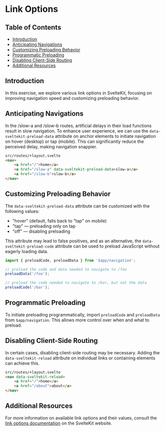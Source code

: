 # Link Options

## Table of Contents
- [Introduction](#introduction)
- [Anticipating Navigations](#anticipating-navigations)
- [Customizing Preloading Behavior](#customizing-preloading-behavior)
- [Programmatic Preloading](#programmatic-preloading)
- [Disabling Client-Side Routing](#disabling-client-side-routing)
- [Additional Resources](#additional-resources)

## Introduction

In this exercise, we explore various link options in SvelteKit, focusing on improving navigation speed and customizing preloading behavior.

## Anticipating Navigations

In the /slow-a and /slow-b routes, artificial delays in their load functions result in slow navigation. To enhance user experience, we can use the `data-sveltekit-preload-data` attribute on anchor elements to initiate navigation on hover (desktop) or tap (mobile). This can significantly reduce the perceived delay, making navigation snappier.

```html
src/routes/+layout.svelte
<nav>
	<a href="/">home</a>
	<a href="/slow-a" data-sveltekit-preload-data>slow-a</a>
	<a href="/slow-b">slow-b</a>
</nav>
```

## Customizing Preloading Behavior

The `data-sveltekit-preload-data` attribute can be customized with the following values:
- "hover" (default, falls back to "tap" on mobile)
- "tap" — preloading only on tap
- "off" — disabling preloading

This attribute may lead to false positives, and as an alternative, the `data-sveltekit-preload-code` attribute can be used to preload JavaScript without eagerly loading data.

```javascript
import { preloadCode, preloadData } from '$app/navigation';

// preload the code and data needed to navigate to /foo
preloadData('/foo');

// preload the code needed to navigate to /bar, but not the data
preloadCode('/bar');
```

## Programmatic Preloading

To initiate preloading programmatically, import `preloadCode` and `preloadData` from `$app/navigation`. This allows more control over when and what to preload.

## Disabling Client-Side Routing

In certain cases, disabling client-side routing may be necessary. Adding the `data-sveltekit-reload` attribute on individual links or containing elements can achieve this.

```html
src/routes/+layout.svelte
<nav data-sveltekit-reload>
	<a href="/">home</a>
	<a href="/about">about</a>
</nav>
```

## Additional Resources

For more information on available link options and their values, consult the [link options documentation](https://kit.svelte.dev/docs/link-options) on the SvelteKit website.